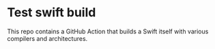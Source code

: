 # Test swift build

This repo contains a GitHub Action that builds a Swift itself with various
compilers and architectures.
